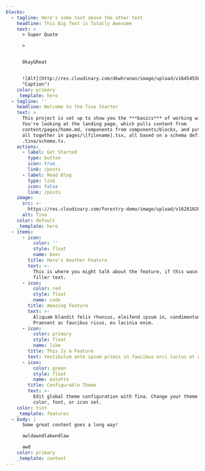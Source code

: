```yaml
---
blocks:
  - tagline: Here's some text above the other text
    headline: This Big Text is Totally Awesome
    text: >
      > Super Quote

      >


      OkayGReat


      ![Alt](http://res.cloudinary.com/dkwhranan/image/upload/v1645455678/sample.jpg
      "Caption")
    color: primary
    _template: hero
  - tagline: ''
    headline: Welcome to the Tina Starter
    text: >
      This project is set up to show you the ***basics*** of working with Tina.
      You're looking at the landing page, which pulls content from
      content/pages/home.md, components from components/blocks, and puts them
      all together in pages/\[filename].tsx, all based on a schema defined in
      .tina/schema.ts.
    actions:
      - label: Get Started
        type: button
        icon: true
        link: /posts
      - label: Read Blog
        type: link
        icon: false
        link: /posts
    image:
      src: >-
        https://res.cloudinary.com/forestry-demo/image/upload/v1628102029/tina-cloud-starter/tina-illustration.WebP
      alt: Tina
    color: default
    _template: hero
  - items:
      - icon:
          color: ''
          style: float
          name: beer
        title: Here's Another Feature
        text: >-
          This is where you might talk about the feature, if this wasn't just
          filler text.
      - icon:
          color: red
          style: float
          name: code
        title: Amazing Feature
        text: >-
          Aliquam blandit felis rhoncus, eleifend ipsum in, condimentum nibh.
          Praesent ac faucibus risus, eu lacinia enim.
      - icon:
          color: primary
          style: float
          name: like
        title: This Is a Feature
        text: Vestibulum ante ipsum primis in faucibus orci luctus et ultrices.
      - icon:
          color: green
          style: float
          name: palette
        title: Configurable Theme
        text: >-
          Edit global theme configuration with Tina. Change your theme's primary
          color, font, or icon set.
    color: tint
    _template: features
  - body: |
      Some great content goes a long way!

      awldawndlakwndlaw

      awd
    color: primary
    _template: content
---
```


